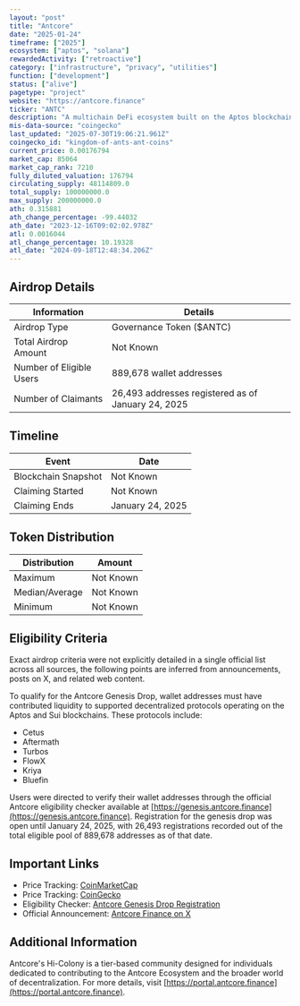 ```yaml
---
layout: "post"
title: "Antcore"
date: "2025-01-24"
timeframe: ["2025"]
ecosystem: ["aptos", "solana"]
rewardedActivity: ["retroactive"]
category: ["infrastructure", "privacy", "utilities"]
function: ["development"]
status: ["alive"]
pagetype: "project"
website: "https://antcore.finance"
ticker: "ANTC"
description: "A multichain DeFi ecosystem built on the Aptos blockchain, utilizing the Move programming language to deliver robust and innovative DeFi solutions, focusing on liquidity provision, governance, and community engagement."
mis-data-source: "coingecko"
last_updated: "2025-07-30T19:06:21.961Z"
coingecko_id: "kingdom-of-ants-ant-coins"
current_price: 0.00176794
market_cap: 85064
market_cap_rank: 7210
fully_diluted_valuation: 176794
circulating_supply: 48114809.0
total_supply: 100000000.0
max_supply: 200000000.0
ath: 0.315881
ath_change_percentage: -99.44032
ath_date: "2023-12-16T09:02:02.978Z"
atl: 0.0016044
atl_change_percentage: 10.19328
atl_date: "2024-09-18T12:48:34.206Z"
---
```


## Airdrop Details

| Information              | Details                                            |
| ------------------------ | -------------------------------------------------- |
| Airdrop Type             | Governance Token ($ANTC)                           |
| Total Airdrop Amount     | Not Known                                          |
| Number of Eligible Users | 889,678 wallet addresses                           |
| Number of Claimants      | 26,493 addresses registered as of January 24, 2025 |

## Timeline

| Event               | Date             |
| ------------------- | ---------------- |
| Blockchain Snapshot | Not Known        |
| Claiming Started    | Not Known        |
| Claiming Ends       | January 24, 2025 |

## Token Distribution

| Distribution   | Amount    |
| -------------- | --------- |
| Maximum        | Not Known |
| Median/Average | Not Known |
| Minimum        | Not Known |

## Eligibility Criteria

Exact airdrop criteria were not explicitly detailed in a single official list across all sources, the following points are inferred from announcements, posts on X, and related web content.

To qualify for the Antcore Genesis Drop, wallet addresses must have contributed liquidity to supported decentralized protocols operating on the Aptos and Sui blockchains. These protocols include:

- Cetus
- Aftermath
- Turbos
- FlowX
- Kriya
- Bluefin

Users were directed to verify their wallet addresses through the official Antcore eligibility checker available at [https://genesis.antcore.finance](https://genesis.antcore.finance). Registration for the genesis drop was open until January 24, 2025, with 26,493 registrations recorded out of the total eligible pool of 889,678 addresses as of that date.

## Important Links

- Price Tracking: [CoinMarketCap](https://coinmarketcap.com/currencies/antcore)
- Price Tracking: [CoinGecko](https://www.coingecko.com/en/coins/antcore)
- Eligibility Checker: [Antcore Genesis Drop Registration](https://genesis.antcore.finance)
- Official Announcement: [Antcore Finance on X](https://x.com/antcorefinance/status/1878069890008912020)

## Additional Information

Antcore's Hi-Colony is a tier-based community designed for individuals dedicated to contributing to the Antcore Ecosystem and the broader world of decentralization. For more details, visit [https://portal.antcore.finance](https://portal.antcore.finance).
